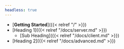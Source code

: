 ```yaml
---
headless: true
---
```


- [**Getting Started**]({{< relref "/" >}})
- [Heading 1]({{< relref "/docs/server.md" >}})
    - [Sub Heading]({{< relref "/docs/client.md" >}})
- [Heading 2]({{< relref "/docs/advanced.md" >}})  

